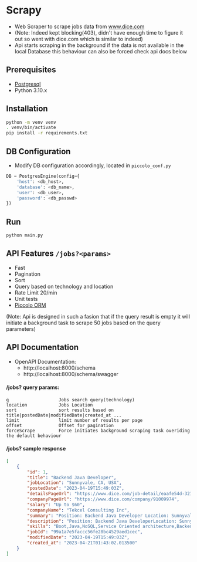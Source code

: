 # Scrapy

- Web Scraper to scrape jobs data from www.dice.com
- (Note: Indeed kept blocking(403), didn't have enough time to figure it out so went with dice.com which is similar to indeed)
- Api starts scraping in the background if the data is not available in the local Database this behaviour can also be forced check api docs below

## Prerequisites

- [Postgresql](https://www.postgresql.org/)
- Python 3.10.x

## Installation

```bash
python -m venv venv
. venv/bin/activate
pip install -r requirements.txt
```

## DB Configuration

- Modify DB configuration accordingly, located in `piccolo_conf.py`

```python
DB = PostgresEngine(config={
    'host': <db_host>,
    'database': <db_name>,
    'user': <db_user>,
    'password': <db_passwd>
})
```

## Run

```bash
python main.py
```

## API Features `/jobs?<params>`

- Fast
- Pagination
- Sort
- Query based on technology and location
- Rate Limit 20/min
- Unit tests
- [Piccolo ORM](https://piccolo-orm.com/)

(Note: Api is designed in such a fasion that if the query result is empty it will initiate a background task to scrape 50 jobs based on the query parameters)

## API Documentation

- OpenAPI Documentation:
  - http://localhost:8000/schema
  - http://localhost:8000/schema/swagger

#### /jobs? query params:

    q                   Jobs search query(technology)
    location            Jobs Location
    sort                sort results based on title|postedDate|modifiedDate|created_at ...
    limit               limit number of results per page
    offset              Offset for pagination
    forceScrape         Force initiates background scraping task overiding the default behaviour

#### /jobs? sample response

```json
[
	{
		"id": 1,
		"title": "Backend Java Developer",
		"jobLocation": "Sunnyvale, CA, USA",
		"postedDate": "2023-04-19T15:49:03Z",
		"detailsPageUrl": "https://www.dice.com/job-detail/eaafe54d-3218-45a9-8a2a-05b30c5f091f",
		"companyPageUrl": "https://www.dice.com/company/91009974",
		"salary": "Up to $60",
		"companyName": "Tekcel Consulting Inc",
		"summary": "Position: Backend Java Developer Location: Sunnyvale, CA or Virginia Duration: 12+ Months Work authorization: ,  GC-EAD (Independent Candidates ONLY)   Backend Engineering: You design and build ground-up transformational tools, integrating data across sources and collaborating across cross-functional teams.   Tech Skills: Java, SQL and NoSQL, Service Oriented architecture,  Spring Boot, Open-Source technologies.   Required: Walmart experience Backend Java Development 7+ Years",
		"description": "Position: Backend Java DeveloperLocation: Sunnyvale, CA or VirginiaDuration: 12+ MonthsWork authorization: ,  GC-EAD (Independent Candidates ONLY) Backend Engineering:You design and build ground-up transformational tools, integrating data across sources and collaborating across cross-functional teams. Tech Skills:Java, SQL and NoSQL, Service Oriented architecture,  Spring Boot, Open-Source technologies. Required:Walmart experienceBackendJava Development7+ Years",
		"skills": "Boot,Java,NoSQL,Service Oriented architecture,Backend",
		"jobId": "99a1a7e5faccc56fe28bc4529aed1cec",
		"modifiedDate": "2023-04-19T15:49:03Z",
		"created_at": "2023-04-21T01:43:02.013500"
	}
]
```
